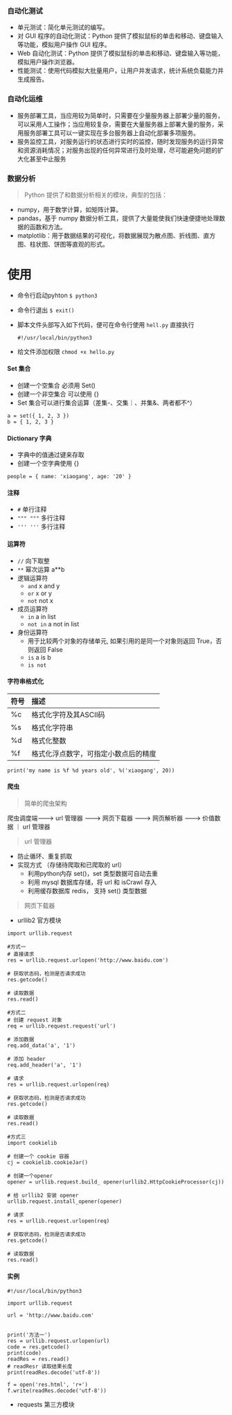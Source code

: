 ### 自动化测试

* 单元测试：简化单元测试的编写。
* 对 GUI 程序的自动化测试：Python 提供了模拟鼠标的单击和移动、键盘输入等功能，模拟用户操作 GUI 程序。
* Web 自动化测试：Python 提供了模拟鼠标的单击和移动、键盘输入等功能，模拟用户操作浏览器。
* 性能测试：使用代码模拟大批量用户，让用户并发请求，统计系统负载能力并生成报告。

### 自动化运维

* 服务部署工具，当应用较为简单时，只需要在少量服务器上部署少量的服务，可以采用人工操作；当应用较复杂，需要在大量服务器上部署大量的服务，采用服务部署工具可以一键实现在多台服务器上自动化部署多项服务。
* 服务监控工具，对服务运行的状态进行实时的监控，随时发现服务的运行异常和资源消耗情况；对服务出现的任何异常进行及时处理，尽可能避免问题的扩大化甚至中止服务

### 数据分析

> Python 提供了和数据分析相关的模块，典型的包括：

* numpy，用于数学计算，如矩阵计算。
* pandas，基于 numpy 数据分析工具，提供了大量能使我们快速便捷地处理数据的函数和方法。
* matplotlib：用于数据结果的可视化，将数据展现为散点图、折线图、直方图、柱状图、饼图等直观的形式。

# 使用

* 命令行启动pyhton `$ python3`
* 命令行退出 `$ exit()`
* 脚本文件头部写入如下代码，便可在命令行使用 `hell.py` 直接执行

	```
	#!/usr/local/bin/python3
	```
* 给文件添加权限 `chmod +x hello.py`

#### Set 集合

* 创建一个空集合 必须用 Set()
* 创建一个非空集合 可以使用 {}
* Set 集合可以进行集合运算（差集-、交集｜、并集&、两者都不^）

```
a = set({ 1, 2, 3 })
b = { 1, 2, 3 }
```

#### Dictionary 字典

* 字典中的值通过键来存取
* 创建一个空字典使用 {}
```
people = { name: 'xiaogang', age: '20' }
```

#### 注释

* `#` 单行注释
* `""" """` 多行注释
* `''' '''` 多行注释

#### 运算符

* `//` 向下取整
* `**` 幂次运算 a**b
* 逻辑运算符
	* `and`  x and y
	* `or` x or y
	* `not` not x
* 成员运算符
	* `in` a in list
	* `not in` a not in list
* 身份运算符
	* 用于比较两个对象的存储单元, 如果引用的是同一个对象则返回 True，否则返回 False
	* `is` a is b 
	* `is not`

#### 字符串格式化

|符号|描述|
|:--|:--|
|%c|格式化字符及其ASCII码|
|%s|格式化字符串|
|%d|格式化整数|
|%f|格式化浮点数字，可指定小数点后的精度|

`print('my name is %f %d years old', %('xiaogang', 20))`


#### 爬虫
> 简单的爬虫架构

							
爬虫调度端---> url 管理器 ---> 网页下载器 ---> 网页解析器 ---> 价值数据
											          ｜
											      url 管理器  
											     
> url 管理器

* 防止循环、重复抓取
* 实现方式 （存储待爬取和已爬取的 url）
	* 利用python内存 set()，set 类型数据可自动去重
	* 利用 mysql 数据库存储，将 url 和 isCrawl 存入
	* 利用缓存数据库 redis， 支持 set() 类型数据

> 网页下载器

* urllib2 官方模块

```
import urllib.request

#方式一
# 直接请求
res = urllib.request.urlopen('http://www.baidu.com')

# 获取状态码，检测是否请求成功
res.getcode() 

# 读取数据
res.read()
```
```
#方式二
# 创建 request 对象
req = urllib.request.request('url')

# 添加数据
req.add_data('a', '1')

# 添加 header
req.add_header('a', '1')

# 请求
res = urllib.request.urlopen(req)

# 获取状态码，检测是否请求成功
res.getcode() 

# 读取数据
res.read()
```
```
#方式三
import cookielib

# 创建一个 cookie 容器
cj = cookielib.cookieJar()

# 创建一个opener
opener = urllib.request.build_ opener(urllib2.HttpCookieProcessor(cj))

# 给 urllib2 安装 opener
urllib.request.install_opener(opener)

# 请求
res = urllib.request.urlopen(req)

# 获取状态码，检测是否请求成功
res.getcode() 

# 读取数据
res.read()
```

#### 实例

```
#!/usr/local/bin/python3

import urllib.request

url = 'http://www.baidu.com'


print('方法一')
res = urllib.request.urlopen(url)
code = res.getcode()
print(code)
readRes = res.read()
# readResr 读取结果长度
print(readRes.decode('utf-8'))

f = open('res.html', 'r+')
f.write(readRes.decode('utf-8'))
```
* requests 第三方模块










